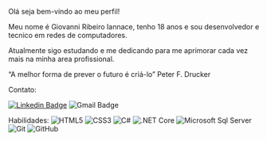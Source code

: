Olá seja bem-vindo ao meu perfil! 

Meu nome é Giovanni Ribeiro Iannace, tenho 18 anos e sou desenvolvedor e tecnico em redes de computadores.

Atualmente sigo estudando e me dedicando para me aprimorar cada vez mais na minha area profissional.

“A melhor forma de prever o futuro é criá-lo” Peter F. Drucker 

Contato: 

[![Linkedin Badge](https://img.shields.io/badge/-Giovanni%20Iannace-%231572B6?style=flat-square&logo=Linkedin&logoColor=white&link=https:/https://www.linkedin.com/in/giovanni-ribeiro-iannace-449617180/)](https://www.linkedin.com/in/giovanni-ribeiro-iannace-449617180/) ![Gmail Badge](https://img.shields.io/badge/-giovanniiannce56@gmail.com-CC2927?style=flat-square&logo=Gmail&logoColor=white) 

Habilidades: ![HTML5](https://img.shields.io/badge/-HTML5-%23E44D27?style=flat-square&logo=html5&logoColor=ffffff) ![CSS3](https://img.shields.io/badge/-CSS3-%231572B6?style=flat-square&logo=css3) ![C#](https://img.shields.io/badge/C%23-239120?style=flat-square&logo=c-sharp&logoColor=white) ![.NET Core](https://img.shields.io/badge/.NET-5C2D91?style=flat-square&logo=.net&logoColor=white) ![Microsoft Sql Server](https://img.shields.io/badge/-Sql%20Server-CC2927?style=flat-square&logo=microsoft-sql-server&logoColor=ffffff) ![Git](https://img.shields.io/badge/Git-F05032?style=flat-square&logo=git&logoColor=white) ![GitHub](https://img.shields.io/badge/GitHub-100000?style=flat-square&logo=github&logoColor=white)
